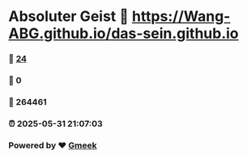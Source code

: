 # Absoluter Geist :link: https://Wang-ABG.github.io/das-sein.github.io 
### :page_facing_up: [24](https://Wang-ABG.github.io/das-sein.github.io/tag.html) 
### :speech_balloon: 0 
### :hibiscus: 264461 
### :alarm_clock: 2025-05-31 21:07:03 
### Powered by :heart: [Gmeek](https://github.com/Meekdai/Gmeek)
